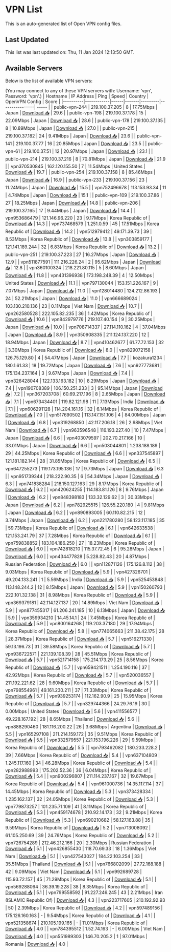 # VPN List

This is an auto-generated list of Open VPN config files.

## Last Updated

This list was last updated on: Thu, 11 Jan 2024 12:13:50 GMT.

## Available Servers

Below is the list of available VPN servers:

(You may connect to any of these VPN servers with: Username: 'vpn', Password: 'vpn'.)
| Hostname | IP Address | Ping | Speed | Country | OpenVPN Config | Score |
|----------|------------|------|-------|---------|----------------| ----- |
| public-vpn-244 | 219.100.37.205 | 8 | 17.75Mbps | Japan | [Download 📥](./configs/server_0_JP.ovpn) | 29.6 |
| public-vpn-198 | 219.100.37.178 | 15 | 22.09Mbps | Japan | [Download 📥](./configs/server_1_JP.ovpn) | 28.6 |
| public-vpn-178 | 219.100.37.135 | 8 | 10.89Mbps | Japan | [Download 📥](./configs/server_2_JP.ovpn) | 27.0 |
| public-vpn-215 | 219.100.37.182 | 24 | 9.41Mbps | Japan | [Download 📥](./configs/server_3_JP.ovpn) | 23.6 |
| public-vpn-141 | 219.100.37.77 | 16 | 20.85Mbps | Japan | [Download 📥](./configs/server_4_JP.ovpn) | 23.5 |
| public-vpn-61 | 219.100.37.51 | 12 | 20.97Mbps | Japan | [Download 📥](./configs/server_5_JP.ovpn) | 23.1 |
| public-vpn-214 | 219.100.37.216 | 8 | 70.81Mbps | Japan | [Download 📥](./configs/server_6_JP.ovpn) | 21.9 |
| vpn370530845 | 162.120.155.50 | 7 | 11.54Mbps | United States | [Download 📥](./configs/server_7_US.ovpn) | 19.7 |
| public-vpn-254 | 219.100.37.158 | 8 | 85.46Mbps | Japan | [Download 📥](./configs/server_8_JP.ovpn) | 16.9 |
| public-vpn-233 | 219.100.37.156 | 23 | 11.24Mbps | Japan | [Download 📥](./configs/server_9_JP.ovpn) | 15.5 |
| vpn752496678 | 113.153.93.34 | 11 | 4.74Mbps | Japan | [Download 📥](./configs/server_10_JP.ovpn) | 15.1 |
| public-vpn-109 | 219.100.37.86 | 27 | 18.25Mbps | Japan | [Download 📥](./configs/server_11_JP.ovpn) | 14.8 |
| public-vpn-206 | 219.100.37.165 | 17 | 9.44Mbps | Japan | [Download 📥](./configs/server_12_JP.ovpn) | 14.4 |
| vpn953686479 | 121.146.96.220 | 23 | 9.17Mbps | Korea Republic of | [Download 📥](./configs/server_13_KR.ovpn) | 14.3 |
| vpn737468579 | 1.251.0.59 | 45 | 17.51Mbps | Korea Republic of | [Download 📥](./configs/server_14_KR.ovpn) | 14.2 |
| vpn512979412 | 49.171.39.73 | 39 | 8.53Mbps | Korea Republic of | [Download 📥](./configs/server_15_KR.ovpn) | 13.8 |
| vpn303859177 | 121.141.189.244 | 32 | 6.83Mbps | Korea Republic of | [Download 📥](./configs/server_16_KR.ovpn) | 13.2 |
| public-vpn-251 | 219.100.37.223 | 27 | 16.27Mbps | Japan | [Download 📥](./configs/server_17_JP.ovpn) | 12.9 |
| vpn511877591 | 111.216.226.24 | 2 | 95.62Mbps | Japan | [Download 📥](./configs/server_18_JP.ovpn) | 12.8 |
| vpn360100324 | 218.221.80.115 | 5 | 8.60Mbps | Japan | [Download 📥](./configs/server_19_JP.ovpn) | 11.8 |
| vpn431396938 | 173.198.248.39 | 4 | 12.50Mbps | United States | [Download 📥](./configs/server_20_US.ovpn) | 11.1 |
| vpn797130044 | 153.151.226.167 | 9 | 7.07Mbps | Japan | [Download 📥](./configs/server_21_JP.ovpn) | 11.0 |
| vpn128014480 | 124.212.86.193 | 24 | 52.21Mbps | Japan | [Download 📥](./configs/server_22_JP.ovpn) | 11.0 |
| vpn666689024 | 103.130.210.136 | 23 | 0.11Mbps | Viet Nam | [Download 📥](./configs/server_23_VN.ovpn) | 10.7 |
| vpn262580528 | 222.105.82.235 | 36 | 1.42Mbps | Korea Republic of | [Download 📥](./configs/server_24_KR.ovpn) | 10.6 |
| vpn842979776 | 219.107.40.154 | 9 | 30.25Mbps | Japan | [Download 📥](./configs/server_25_JP.ovpn) | 10.0 |
| vpn708714337 | 27.114.110.162 | 4 | 37.04Mbps | Japan | [Download 📥](./configs/server_26_JP.ovpn) | 8.9 |
| vpn350908335 | 211.124.137.220 | 12 | 18.94Mbps | Japan | [Download 📥](./configs/server_27_JP.ovpn) | 8.7 |
| vpn410462677 | 61.77.72.153 | 32 | 3.30Mbps | Korea Republic of | [Download 📥](./configs/server_28_KR.ovpn) | 8.0 |
| vpn829072158 | 126.75.129.80 | 4 | 54.47Mbps | Japan | [Download 📥](./configs/server_29_JP.ovpn) | 7.7 |
| kozakura1234 | 180.1.61.33 | 18 | 19.72Mbps | Japan | [Download 📥](./configs/server_30_JP.ovpn) | 7.6 |
| vpn927773681 | 175.134.237.164 | 3 | 9.67Mbps | Japan | [Download 📥](./configs/server_31_JP.ovpn) | 7.4 |
| vpn326428044 | 122.133.163.182 | 10 | 8.29Mbps | Japan | [Download 📥](./configs/server_32_JP.ovpn) | 7.4 |
| vpn190708389 | 106.150.251.233 | 3 | 95.14Mbps | Japan | [Download 📥](./configs/server_33_JP.ovpn) | 7.2 |
| vpn367203708 | 60.69.217.196 | 8 | 2.65Mbps | Japan | [Download 📥](./configs/server_34_JP.ovpn) | 7.1 |
| vpn673434401 | 119.82.121.98 | 11 | 7.13Mbps | India | [Download 📥](./configs/server_35_IN.ovpn) | 7.1 |
| vpn606291128 | 114.204.161.16 | 32 | 6.14Mbps | Korea Republic of | [Download 📥](./configs/server_36_KR.ovpn) | 7.0 |
| vpn517690502 | 113.147.151.106 | 4 | 84.00Mbps | Japan | [Download 📥](./configs/server_37_JP.ovpn) | 6.8 |
| vpn319268850 | 42.117.206.18 | 26 | 2.98Mbps | Viet Nam | [Download 📥](./configs/server_38_VN.ovpn) | 6.7 |
| vpn963596548 | 116.193.227.40 | 10 | 7.47Mbps | Japan | [Download 📥](./configs/server_39_JP.ovpn) | 6.6 |
| vpn403079597 | 202.70.217.166 | 10 | 33.01Mbps | Japan | [Download 📥](./configs/server_40_JP.ovpn) | 6.6 |
| vpn503044801 | 1.238.188.189 | 29 | 44.25Mbps | Korea Republic of | [Download 📥](./configs/server_41_KR.ovpn) | 6.6 |
| vpn337545897 | 121.181.182.144 | 28 | 31.85Mbps | Korea Republic of | [Download 📥](./configs/server_42_KR.ovpn) | 6.5 |
| vpn647255273 | 119.173.195.136 | 17 | 9.73Mbps | Japan | [Download 📥](./configs/server_43_JP.ovpn) | 6.3 |
| vpn951739344 | 218.222.90.35 | 6 | 54.34Mbps | Japan | [Download 📥](./configs/server_44_JP.ovpn) | 6.3 |
| vpn741838284 | 218.150.127.163 | 29 | 8.17Mbps | Korea Republic of | [Download 📥](./configs/server_45_KR.ovpn) | 6.2 |
| vpn420624255 | 114.183.81.126 | 8 | 9.76Mbps | Japan | [Download 📥](./configs/server_46_JP.ovpn) | 6.2 |
| vpn848398183 | 133.32.129.62 | 3 | 30.33Mbps | Japan | [Download 📥](./configs/server_47_JP.ovpn) | 6.2 |
| vpn782925515 | 126.55.220.180 | 4 | 9.81Mbps | Japan | [Download 📥](./configs/server_48_JP.ovpn) | 6.2 |
| vpn890893005 | 60.110.82.215 | 12 | 3.74Mbps | Japan | [Download 📥](./configs/server_49_JP.ovpn) | 6.2 |
| vpn221780280 | 58.123.117.185 | 35 | 59.73Mbps | Korea Republic of | [Download 📥](./configs/server_50_KR.ovpn) | 6.1 |
| vpn642633538 | 121.153.241.79 | 37 | 7.28Mbps | Korea Republic of | [Download 📥](./configs/server_51_KR.ovpn) | 6.1 |
| vpn759838852 | 183.104.186.250 | 27 | 18.23Mbps | Korea Republic of | [Download 📥](./configs/server_52_KR.ovpn) | 6.0 |
| vpn742818210 | 115.37.72.45 | 6 | 95.28Mbps | Japan | [Download 📥](./configs/server_53_JP.ovpn) | 6.0 |
| vpn434477828 | 5.228.82.43 | 20 | 4.87Mbps | Russian Federation | [Download 📥](./configs/server_54_RU.ovpn) | 6.0 |
| vpn112871126 | 175.126.8.112 | 38 | 9.03Mbps | Korea Republic of | [Download 📥](./configs/server_55_KR.ovpn) | 5.9 |
| vpn427326701 | 49.204.133.241 | 1 | 5.56Mbps | India | [Download 📥](./configs/server_56_IN.ovpn) | 5.9 |
| vpn525453848 | 113.148.244.2 | 12 | 8.15Mbps | Japan | [Download 📥](./configs/server_57_JP.ovpn) | 5.9 |
| vpn150260793 | 222.101.32.138 | 31 | 8.98Mbps | Korea Republic of | [Download 📥](./configs/server_58_KR.ovpn) | 5.9 |
| vpn369379181 | 42.114.127.137 | 20 | 14.89Mbps | Viet Nam | [Download 📥](./configs/server_59_VN.ovpn) | 5.9 |
| vpn877455317 | 61.206.241.185 | 10 | 6.13Mbps | Japan | [Download 📥](./configs/server_60_JP.ovpn) | 5.9 |
| vpn359934210 | 14.45.14.1 | 24 | 7.45Mbps | Korea Republic of | [Download 📥](./configs/server_61_KR.ovpn) | 5.9 |
| vpn800164268 | 119.203.37.180 | 29 | 17.94Mbps | Korea Republic of | [Download 📥](./configs/server_62_KR.ovpn) | 5.8 |
| vpn774065663 | 211.38.42.175 | 28 | 28.37Mbps | Korea Republic of | [Download 📥](./configs/server_63_KR.ovpn) | 5.7 |
| vpn516271330 | 59.13.196.73 | 31 | 39.58Mbps | Korea Republic of | [Download 📥](./configs/server_64_KR.ovpn) | 5.7 |
| vpn936722571 | 221.139.108.39 | 28 | 45.51Mbps | Korea Republic of | [Download 📥](./configs/server_65_KR.ovpn) | 5.7 |
| vpn521714158 | 175.214.173.29 | 25 | 8.56Mbps | Korea Republic of | [Download 📥](./configs/server_66_KR.ovpn) | 5.7 |
| vpn659421511 | 1.254.190.116 | 37 | 42.92Mbps | Korea Republic of | [Download 📥](./configs/server_67_KR.ovpn) | 5.7 |
| vpn520036557 | 211.192.221.62 | 28 | 9.60Mbps | Korea Republic of | [Download 📥](./configs/server_68_KR.ovpn) | 5.7 |
| vpn798554961 | 49.161.230.211 | 37 | 71.33Mbps | Korea Republic of | [Download 📥](./configs/server_69_KR.ovpn) | 5.7 |
| vpn939253174 | 112.162.90.9 | 25 | 15.95Mbps | Korea Republic of | [Download 📥](./configs/server_70_KR.ovpn) | 5.7 |
| vpn329744366 | 24.29.76.19 | 30 | 0.00Mbps | United States | [Download 📥](./configs/server_71_US.ovpn) | 5.6 |
| vpn411556577 | 49.228.167.192 | 28 | 8.65Mbps | Thailand | [Download 📥](./configs/server_72_TH.ovpn) | 5.6 |
| vpn888290460 | 181.116.200.22 | 26 | 3.68Mbps | Argentina | [Download 📥](./configs/server_73_AR.ovpn) | 5.5 |
| vpn165297108 | 211.214.159.172 | 35 | 9.51Mbps | Korea Republic of | [Download 📥](./configs/server_74_KR.ovpn) | 5.5 |
| vpn332579557 | 221.153.196.226 | 29 | 9.59Mbps | Korea Republic of | [Download 📥](./configs/server_75_KR.ovpn) | 5.5 |
| vpn793462082 | 180.233.228.2 | 39 | 7.66Mbps | Korea Republic of | [Download 📥](./configs/server_76_KR.ovpn) | 5.4 |
| vpn637104809 | 1.245.117.160 | 34 | 46.28Mbps | Korea Republic of | [Download 📥](./configs/server_77_KR.ovpn) | 5.4 |
| vpn282988993 | 175.202.52.36 | 36 | 6.04Mbps | Korea Republic of | [Download 📥](./configs/server_78_KR.ovpn) | 5.4 |
| vpn900296807 | 211.114.237.167 | 32 | 19.67Mbps | Korea Republic of | [Download 📥](./configs/server_79_KR.ovpn) | 5.4 |
| vpn961000736 | 14.35.117.114 | 37 | 14.45Mbps | Korea Republic of | [Download 📥](./configs/server_80_KR.ovpn) | 5.3 |
| vpn373428334 | 1.235.162.137 | 32 | 24.05Mbps | Korea Republic of | [Download 📥](./configs/server_81_KR.ovpn) | 5.3 |
| vpn779873257 | 101.235.71.109 | 41 | 8.11Mbps | Korea Republic of | [Download 📥](./configs/server_82_KR.ovpn) | 5.3 |
| vpn459174678 | 210.92.14.173 | 32 | 9.21Mbps | Korea Republic of | [Download 📥](./configs/server_83_KR.ovpn) | 5.3 |
| vpn690210682 | 58.127.163.88 | 35 | 9.59Mbps | Korea Republic of | [Download 📥](./configs/server_84_KR.ovpn) | 5.2 |
| vpn713008092 | 61.105.250.69 | 39 | 24.76Mbps | Korea Republic of | [Download 📥](./configs/server_85_KR.ovpn) | 5.2 |
| vpn726754289 | 212.46.212.166 | 20 | 2.30Mbps | Russian Federation | [Download 📥](./configs/server_86_RU.ovpn) | 5.1 |
| vpn426855430 | 118.70.69.33 | 18 | 1.36Mbps | Viet Nam | [Download 📥](./configs/server_87_VN.ovpn) | 5.1 |
| vpn427543027 | 184.22.103.254 | 33 | 35.51Mbps | Thailand | [Download 📥](./configs/server_88_TH.ovpn) | 5.1 |
| vpn766802099 | 27.72.168.188 | 42 | 9.09Mbps | Viet Nam | [Download 📥](./configs/server_89_VN.ovpn) | 5.1 |
| vpn992689728 | 115.93.72.157 | 45 | 71.29Mbps | Korea Republic of | [Download 📥](./configs/server_90_KR.ovpn) | 5.1 |
| vpn569288064 | 36.39.19.228 | 38 | 8.35Mbps | Korea Republic of | [Download 📥](./configs/server_91_KR.ovpn) | 5.1 |
| vpn799558592 | 91.227.246.245 | 43 | 2.21Mbps | Iran (ISLAMIC Republic Of) | [Download 📥](./configs/server_92_IR.ovpn) | 4.3 |
| vpn223717605 | 210.192.92.93 | 50 | 2.39Mbps | Korea Republic of | [Download 📥](./configs/server_93_KR.ovpn) | 4.2 |
| vpn597489156 | 175.126.160.163 | - | 9.54Mbps | Korea Republic of | [Download 📥](./configs/server_94_KR.ovpn) | 4.1 |
| vpn521358674 | 210.105.199.165 | - | 11.01Mbps | Korea Republic of | [Download 📥](./configs/server_95_KR.ovpn) | 4.0 |
| vpn784395512 | 1.52.74.163 | - | 6.00Mbps | Viet Nam | [Download 📥](./configs/server_96_VN.ovpn) | 4.0 |
| vpn551989303 | 146.70.205.2 | 1 | 97.01Mbps | Romania | [Download 📥](./configs/server_97_RO.ovpn) | 4.0 |
